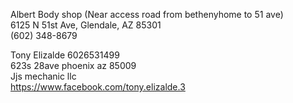 

      
      
      
Albert Body shop (Near access  road  from bethenyhome to 51 ave)         
6125 N 51st Ave, Glendale, AZ 85301          
(602) 348-8679          
      
Tony Elizalde  6026531499    
623s 28ave phoenix az 85009      
Jjs mechanic llc       
https://www.facebook.com/tony.elizalde.3  


